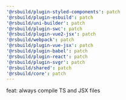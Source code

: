 ```yaml
---
'@rsbuild/plugin-styled-components': patch
'@rsbuild/plugin-esbuild': patch
'@rsbuild/uni-builder': patch
'@rsbuild/plugin-swc': patch
'@rsbuild/plugin-vue2-jsx': patch
'@rsbuild/webpack': patch
'@rsbuild/plugin-vue-jsx': patch
'@rsbuild/plugin-babel': patch
'@rsbuild/plugin-react': patch
'@rsbuild/plugin-svgr': patch
'@rsbuild/shared': patch
'@rsbuild/core': patch
---
```


feat: always compile TS and JSX files
